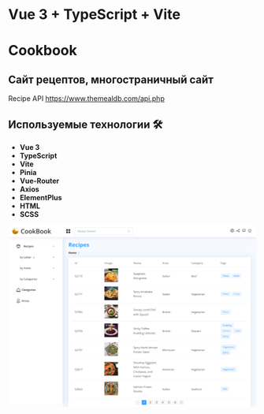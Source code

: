 # Vue 3 + TypeScript + Vite

# Cookbook
## Сайт рецептов, многостраничный сайт
Recipe API https://www.themealdb.com/api.php

## Используемые технологии 🛠️

- **Vue 3**
- **TypeScript**
- **Vite**
- **Pinia**
- **Vue-Router**
- **Axios**
- **ElementPlus**
- **HTML**
- **SCSS**

<div><img src="https://github.com/Olga-Zyukina/Cookbook/blob/main/Screenshot.png" title="Cookbook" alt="Cookbook"/></div>
